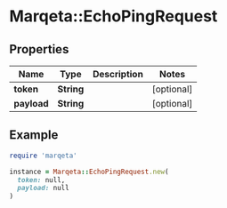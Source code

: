 # Marqeta::EchoPingRequest

## Properties

| Name | Type | Description | Notes |
| ---- | ---- | ----------- | ----- |
| **token** | **String** |  | [optional] |
| **payload** | **String** |  | [optional] |

## Example

```ruby
require 'marqeta'

instance = Marqeta::EchoPingRequest.new(
  token: null,
  payload: null
)
```

